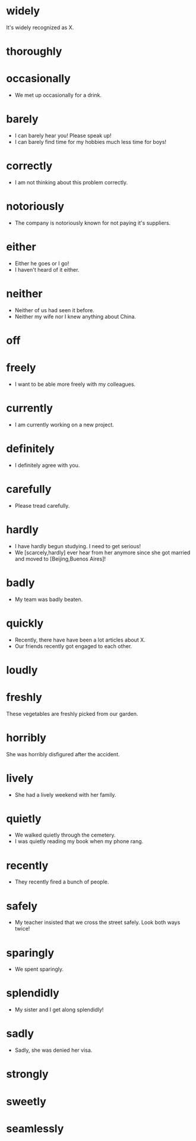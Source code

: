 
# widely
It's widely recognized as X.

# thoroughly

# occasionally
* We met up occasionally for a drink.


# barely
* I can barely hear you! Please speak up!
* I can barely find time for my hobbies much less time for boys!

# correctly
* I am not thinking about this problem correctly.

# notoriously
* The company is notoriously known for not paying it's suppliers.

# either
* Either he goes or I go!
* I haven't heard of it either.

# neither
* Neither of us had seen it before.
* Neither my wife nor I knew anything about China.
 

# off


# freely
* I want to be able more freely with my colleagues.

# currently
* I am currently working on a new project.

# definitely
* I definitely agree with you.

# carefully
* Please tread carefully.

  
# hardly
* I have hardly begun studying. I need to get serious!
* We [scarcely,hardly] ever hear from her anymore since she got married and moved to [Beijing,Buenos Aires]!

# badly
* My team was badly beaten.
# quickly
* Recently, there have have been a lot articles about X.
* Our friends recently got engaged to each other.
# loudly
# freshly
These vegetables are freshly picked from our garden.
# horribly
She was horribly disfigured after the accident.
# lively
* She had a lively weekend with her family.
  
# quietly
* We walked quietly through the cemetery.
* I was quietly reading my book when my phone rang.
# recently
* They recently fired a bunch of people.

# safely
* My teacher insisted that we cross the street safely. Look both ways twice!

# sparingly
* We spent sparingly.
  
# splendidly
* My sister and I get along splendidly!

# sadly
* Sadly, she was denied her visa.
  
# strongly
# sweetly
# seamlessly
